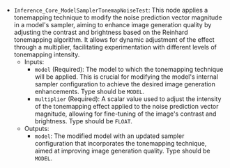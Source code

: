 - `Inference_Core_ModelSamplerTonemapNoiseTest`: This node applies a tonemapping technique to modify the noise prediction vector magnitude in a model's sampler, aiming to enhance image generation quality by adjusting the contrast and brightness based on the Reinhard tonemapping algorithm. It allows for dynamic adjustment of the effect through a multiplier, facilitating experimentation with different levels of tonemapping intensity.
    - Inputs:
        - `model` (Required): The model to which the tonemapping technique will be applied. This is crucial for modifying the model's internal sampler configuration to achieve the desired image generation enhancements. Type should be `MODEL`.
        - `multiplier` (Required): A scalar value used to adjust the intensity of the tonemapping effect applied to the noise prediction vector magnitude, allowing for fine-tuning of the image's contrast and brightness. Type should be `FLOAT`.
    - Outputs:
        - `model`: The modified model with an updated sampler configuration that incorporates the tonemapping technique, aimed at improving image generation quality. Type should be `MODEL`.
